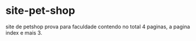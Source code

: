 # site-pet-shop
site de petshop prova para faculdade contendo no total 4 paginas, a pagina index e mais 3.
